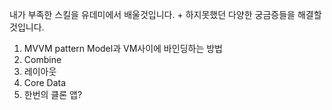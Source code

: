 내가 부족한 스킬을 유데미에서 배울것입니다. + 하지못했던 다양한 궁금증들을 해결할 것입니다.

1. MVVM pattern Model과 VM사이에 바인딩하는 방법
2. Combine
3. 레이아웃
4. Core Data
5. 한번의 클론 앱?
